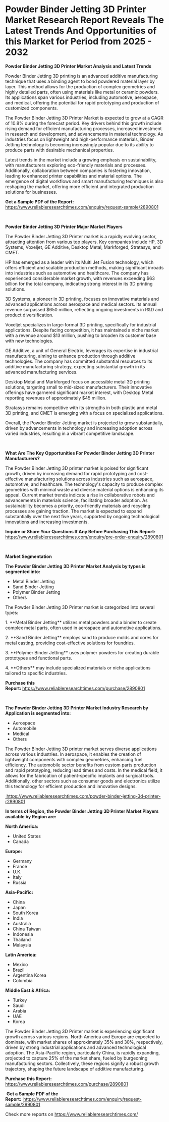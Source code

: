 <p><h1>Powder Binder Jetting 3D Printer Market Research Report Reveals The Latest Trends And Opportunities of this Market for Period from 2025 - 2032</h1></p><p><strong>Powder Binder Jetting 3D Printer Market Analysis and Latest Trends</strong></p>
<p><p>Powder Binder Jetting 3D printing is an advanced additive manufacturing technique that uses a binding agent to bond powdered material layer by layer. This method allows for the production of complex geometries and highly detailed parts, often using materials like metal or ceramic powders. Its applications span various industries, including automotive, aerospace, and medical, offering the potential for rapid prototyping and production of customized components.</p><p>The Powder Binder Jetting 3D Printer Market is expected to grow at a CAGR of 10.8% during the forecast period. Key drivers behind this growth include rising demand for efficient manufacturing processes, increased investment in research and development, and advancements in material technology. As industries focus on lightweight and high-performance materials, Binder Jetting technology is becoming increasingly popular due to its ability to produce parts with desirable mechanical properties.</p><p>Latest trends in the market include a growing emphasis on sustainability, with manufacturers exploring eco-friendly materials and processes. Additionally, collaboration between companies is fostering innovation, leading to enhanced printer capabilities and material options. The emergence of digital workflows and smart manufacturing techniques is also reshaping the market, offering more efficient and integrated production solutions for businesses.</p></p>
<p><strong>Get a Sample PDF of the Report:&nbsp;</strong> <a href="https://www.reliableresearchtimes.com/enquiry/request-sample/2890801?utm_campaign=2454&utm_medium=2&utm_source=Github&utm_content=ia&utm_term=14032025&utm_id=powder-binder-jetting-3d-printer">https://www.reliableresearchtimes.com/enquiry/request-sample/2890801</a></p>
<p>&nbsp;</p>
<p><strong>Powder Binder Jetting 3D Printer Major Market Players</strong></p>
<p><p>The Powder Binder Jetting 3D Printer market is a rapidly evolving sector, attracting attention from various top players. Key companies include HP, 3D Systems, Voxeljet, GE Additive, Desktop Metal, Markforged, Stratasys, and CMET. </p><p>HP has emerged as a leader with its Multi Jet Fusion technology, which offers efficient and scalable production methods, making significant inroads into industries such as automotive and healthcare. The company has experienced considerable market growth, with revenues exceeding $63 billion for the total company, indicating strong interest in its 3D printing solutions.</p><p>3D Systems, a pioneer in 3D printing, focuses on innovative materials and advanced applications across aerospace and medical sectors. Its annual revenue surpassed $650 million, reflecting ongoing investments in R&D and product diversification.</p><p>Voxeljet specializes in large-format 3D printing, specifically for industrial applications. Despite facing competition, it has maintained a niche market with a revenue around $13 million, pushing to broaden its customer base with new technologies. </p><p>GE Additive, a unit of General Electric, leverages its expertise in industrial manufacturing, aiming to enhance production through additive technologies. The company has committed substantial resources to its additive manufacturing strategy, expecting substantial growth in its advanced manufacturing services.</p><p>Desktop Metal and Markforged focus on accessible metal 3D printing solutions, targeting small to mid-sized manufacturers. Their innovative offerings have garnered significant market interest, with Desktop Metal reporting revenues of approximately $45 million.</p><p>Stratasys remains competitive with its strengths in both plastic and metal 3D printing, and CMET is emerging with a focus on specialized applications.</p><p>Overall, the Powder Binder Jetting market is projected to grow substantially, driven by advancements in technology and increasing adoption across varied industries, resulting in a vibrant competitive landscape.</p></p>
<p>&nbsp;</p>
<p><strong>What Are The Key Opportunities For Powder Binder Jetting 3D Printer Manufacturers?</strong></p>
<p><p>The Powder Binder Jetting 3D printer market is poised for significant growth, driven by increasing demand for rapid prototyping and cost-effective manufacturing solutions across industries such as aerospace, automotive, and healthcare. The technology's capacity to produce complex geometries with minimal waste and diverse material options is enhancing its appeal. Current market trends indicate a rise in collaborative robots and advancements in materials science, facilitating broader adoption. As sustainability becomes a priority, eco-friendly materials and recycling processes are gaining traction. The market is expected to expand substantially over the next five years, supported by ongoing technological innovations and increasing investments.</p></p>
<p><strong>Inquire or Share Your Questions If Any Before Purchasing This Report:</strong> <a href="https://www.reliableresearchtimes.com/enquiry/pre-order-enquiry/2890801?utm_campaign=2454&utm_medium=2&utm_source=Github&utm_content=ia&utm_term=14032025&utm_id=powder-binder-jetting-3d-printer">https://www.reliableresearchtimes.com/enquiry/pre-order-enquiry/2890801</a></p>
<p>&nbsp;</p>
<p><strong>Market Segmentation</strong></p>
<p><strong>The Powder Binder Jetting 3D Printer Market Analysis by types is segmented into:</strong></p>
<p><ul><li>Metal Binder Jetting</li><li>Sand Binder Jetting</li><li>Polymer Binder Jetting</li><li>Others</li></ul></p>
<p><p>The Powder Binder Jetting 3D Printer market is categorized into several types: </p><p>1. **Metal Binder Jetting** utilizes metal powders and a binder to create complex metal parts, often used in aerospace and automotive applications. </p><p>2. **Sand Binder Jetting** employs sand to produce molds and cores for metal casting, providing cost-effective solutions for foundries. </p><p>3. **Polymer Binder Jetting** uses polymer powders for creating durable prototypes and functional parts. </p><p>4. **Others** may include specialized materials or niche applications tailored to specific industries.</p></p>
<p><strong>Purchase this Report:&nbsp;</strong><a href="https://www.reliableresearchtimes.com/purchase/2890801?utm_campaign=2454&utm_medium=2&utm_source=Github&utm_content=ia&utm_term=14032025&utm_id=powder-binder-jetting-3d-printer">https://www.reliableresearchtimes.com/purchase/2890801</a></p>
<p>&nbsp;</p>
<p><strong>The Powder Binder Jetting 3D Printer Market Industry Research by Application is segmented into:</strong></p>
<p><ul><li>Aerospace</li><li>Automobile</li><li>Medical</li><li>Others</li></ul></p>
<p><p>The Powder Binder Jetting 3D printer market serves diverse applications across various industries. In aerospace, it enables the creation of lightweight components with complex geometries, enhancing fuel efficiency. The automobile sector benefits from custom parts production and rapid prototyping, reducing lead times and costs. In the medical field, it allows for the fabrication of patient-specific implants and surgical tools. Additionally, other sectors such as consumer goods and electronics utilize this technology for efficient production and innovative designs.</p></p>
<p><a href="https://www.reliableresearchtimes.com/powder-binder-jetting-3d-printer-r2890801?utm_campaign=2454&utm_medium=2&utm_source=Github&utm_content=ia&utm_term=14032025&utm_id=powder-binder-jetting-3d-printer">&nbsp;https://www.reliableresearchtimes.com/powder-binder-jetting-3d-printer-r2890801</a></p>
<p><strong>In terms of Region, the Powder Binder Jetting 3D Printer Market Players available by Region are:</strong></p>
<p>
    <p> <strong> North America: </strong>
        <ul>
            <li>United States</li>
            <li>Canada</li>
        </ul>
        </p> 
    <p> <strong> Europe: </strong>
        <ul>
            <li>Germany</li>
            <li>France</li>
            <li>U.K.</li>
            <li>Italy</li>
            <li>Russia</li>
        </ul>
        </p> 
    <p> <strong> Asia-Pacific: </strong>
        <ul>
            <li>China</li>
            <li>Japan</li>
            <li>South Korea</li>
            <li>India</li>
            <li>Australia</li>
            <li>China Taiwan</li>
            <li>Indonesia</li>
            <li>Thailand</li>
            <li>Malaysia</li>
        </ul>
        </p> 
    <p> <strong> Latin America: </strong>
        <ul>
            <li>Mexico</li>
            <li>Brazil</li>
            <li>Argentina Korea</li>
            <li>Colombia</li>
        </ul>
        </p> 
    <p> <strong> Middle East & Africa: </strong>
        <ul>
            <li>Turkey</li>
            <li>Saudi</li>
            <li>Arabia</li>
            <li>UAE</li>
            <li>Korea</li>
        </ul>
    </p>
    </p>
<p><p>The Powder Binder Jetting 3D Printer market is experiencing significant growth across various regions. North America and Europe are expected to dominate, with market shares of approximately 35% and 30%, respectively, driven by strong industrial applications and advanced technological adoption. The Asia-Pacific region, particularly China, is rapidly expanding, projected to capture 25% of the market share, fueled by burgeoning manufacturing sectors. Collectively, these regions signify a robust growth trajectory, shaping the future landscape of additive manufacturing.</p></p>
<p><strong>Purchase this Report: </strong><a href="https://www.reliableresearchtimes.com/purchase/2890801?utm_campaign=2454&utm_medium=2&utm_source=Github&utm_content=ia&utm_term=14032025&utm_id=powder-binder-jetting-3d-printer">https://www.reliableresearchtimes.com/purchase/2890801</a></p>
<p>&nbsp;<strong>Get a Sample PDF of the Report:&nbsp;&nbsp;</strong><a href="https://www.reliableresearchtimes.com/enquiry/request-sample/2890801?utm_campaign=2454&utm_medium=2&utm_source=Github&utm_content=ia&utm_term=14032025&utm_id=powder-binder-jetting-3d-printer">https://www.reliableresearchtimes.com/enquiry/request-sample/2890801</a></p>
<p><strong></strong></p>
<p>Check more reports on <a href="https://www.reliableresearchtimes.com/?utm_campaign=2454&utm_medium=2&utm_source=Github&utm_content=ia&utm_term=14032025&utm_id=powder-binder-jetting-3d-printer">https://www.reliableresearchtimes.com/</a></p>